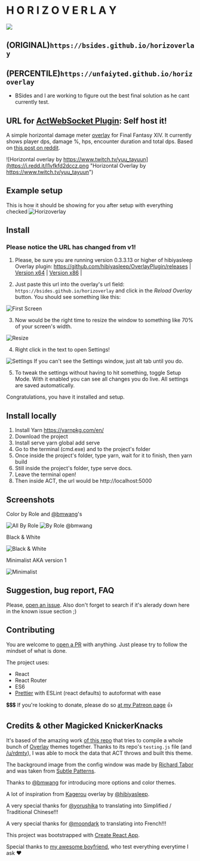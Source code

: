 # H O R I Z O V E R L A Y


![](https://api.travis-ci.org/bsides/horizoverlay.svg?branch=master)


## (ORIGINAL)`https://bsides.github.io/horizoverlay`
## (PERCENTILE)`https://unfaiyted.github.io/horizoverlay`
* BSides and I are working to figure out the best final solution as he cant currently test. 

## URL for [ActWebSocket Plugin](https://github.com/ZCube/ACTWebSocket): Self host it!

A simple horizontal damage meter [overlay](https://github.com/hibiyasleep/OverlayPlugin) for Final Fantasy XIV. It currently shows player dps, damage %, hps, encounter duration and total dps. Based on [this post on reddit](https://www.reddit.com/r/ffxiv/comments/6q41r3/what_act_overlay_is_this_snipped_off_of_a_stream/).

![Horizontal overlay by https://www.twitch.tv/yuu_tayuun](https://i.redd.it/l1vfkfd2dccz.png "Horizontal Overlay by https://www.twitch.tv/yuu_tayuun")

## Example setup
This is how it should be showing for you after setup with everything checked
![Horizoverlay](https://raw.githubusercontent.com/bsides/horizoverlay/master/screenshots/config-allbyrole.jpg "Horizoverlay")

## Install
### __Please notice the URL has changed from v1!__
1. Please, be sure you are running version 0.3.3.13 or higher of hibiyasleep Overlay plugin: https://github.com/hibiyasleep/OverlayPlugin/releases | [Version x64](https://github.com/hibiyasleep/OverlayPlugin/releases/download/0.3.3.13/OverlayPlugin-0.3.3.13-x64-full.zip) | [Version x86](https://github.com/hibiyasleep/OverlayPlugin/releases/download/0.3.3.13/OverlayPlugin-0.3.3.13-x86-full.zip) |

2. Just paste this url into the overlay's url field:
`https://bsides.github.io/horizoverlay` and click in the _Reload Overlay_ button. You should see something like this:

![First Screen](https://raw.githubusercontent.com/bsides/horizoverlay/master/screenshots/config-initial.png "First Screen of Horizoverlay")

3. Now would be the right time to resize the window to something like 70% of your screen's width.

![Resize](https://raw.githubusercontent.com/bsides/horizoverlay/master/screenshots/config-resize.png)

4. Right click in the text to open Settings!

![Settings](https://raw.githubusercontent.com/bsides/horizoverlay/master/screenshots/config-window.png "Horizoverlay Settings")
If you can't see the Settings window, just alt tab until you do.

5. To tweak the settings without having to hit something, toggle Setup Mode. With it enabled you can see all changes you do live. All settings are saved automatically.

Congratulations, you have it installed and setup.

## Install locally
1. Install Yarn https://yarnpkg.com/en/
2. Download the project
3. Install serve yarn global add serve
4. Go to the terminal (cmd.exe) and to the project's folder
5. Once inside the project's folder, type yarn, wait for it to finish, then yarn build
6. Still inside the project's folder, type serve docs.
7. Leave the terminal open!
8. Then inside ACT, the url would be http://localhost:5000

## Screenshots
Color by Role and [@bmwang](https://github.com/bmwang)'s

![All By Role](https://raw.githubusercontent.com/bsides/horizoverlay/master/screenshots/config-byrole.png "Color by Role")
![By Role @bmwang](https://raw.githubusercontent.com/bsides/horizoverlay/master/screenshots/bmwang-setup.png "By Role @bmwang")

Black & White

![Black & White](https://raw.githubusercontent.com/bsides/horizoverlay/master/screenshots/config-colorbw.png "Black & White")

Minimalist AKA version 1

![Minimalist](https://raw.githubusercontent.com/bsides/horizoverlay/master/screenshots/config-minimalist.png "Minimalist AKA version 1")


## Suggestion, bug report, FAQ
Please, [open an issue](https://github.com/bsides/horizoverlay/issues). Also don't forget to search if it's alerady down here in the known issue section ;)

## Contributing
You are welcome to [open a PR](https://github.com/bsides/horizoverlay/pulls) with anything. Just please try to follow the mindset of what is done.

The project uses:
* React
* React Router
* ES6
* [Prettier](https://github.com/prettier/prettier) with ESLint (react defaults) to autoformat with ease

💲💲💲 If you're looking to donate, please do so [at my Patreon page](https://www.patreon.com/bsides) 👍

## Credits & other Magicked KnickerKnacks
It's based of the amazing work [of this repo](https://github.com/billyvg/OverlayPlugin-themes) that tries to compile a whole bunch of [Overlay](https://github.com/hibiyasleep/OverlayPlugin) themes together. Thanks to its repo's `testing.js` file (and [/u/rdmty](https://www.reddit.com/user/rdmty)), I was able to mock the data that ACT throws and built this theme.

The background image from the config window was made by [Richard Tabor](https://purtypixels.com/) and was taken from [Subtle Patterns](https://www.toptal.com/designers/subtlepatterns/).

Thanks to [@bmwang](https://github.com/bmwang) for introducing more options and color themes.

A lot of inspiration from [Kagerou](https://github.com/hibiyasleep/kagerou) overlay by [@hibiyasleep](https://github.com/hibiyasleep).

A very special thanks for [@yorushika](https://github.com/yorushika) to translating into Simplified / Traditional Chinese!!!

A very special thanks for [@moondark](https://github.com/mooondark) to translating into French!!!

This project was bootstrapped with [Create React App](https://github.com/facebookincubator/create-react-app).

Special thanks to [my awesome boyfriend](http://na.finalfantasyxiv.com/lodestone/character/2834234/), who test everything everytime I ask ❤
